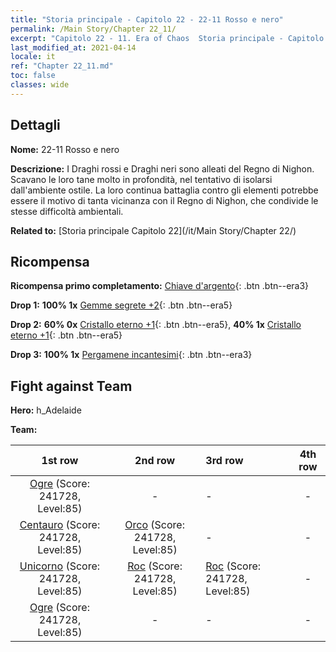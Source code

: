```yaml
---
title: "Storia principale - Capitolo 22 - 22-11 Rosso e nero"
permalink: /Main Story/Chapter 22_11/
excerpt: "Capitolo 22 - 11. Era of Chaos  Storia principale - Capitolo 22_11. 22-11 Rosso e nero"
last_modified_at: 2021-04-14
locale: it
ref: "Chapter 22_11.md"
toc: false
classes: wide
---
```


## Dettagli

 **Nome:** 22-11 Rosso e nero

 **Descrizione:** I Draghi rossi e Draghi neri sono alleati del Regno di Nighon. Scavano le loro tane molto in profondità, nel tentativo di isolarsi dall'ambiente ostile. La loro continua battaglia contro gli elementi potrebbe essere il motivo di tanta vicinanza con il Regno di Nighon, che condivide le stesse difficoltà ambientali.

 **Related to:** [Storia principale Capitolo 22](/it/Main Story/Chapter 22/)

## Ricompensa

 **Ricompensa primo completamento:** [Chiave d'argento](/it/Items/con_693/){: .btn .btn--era3}

 **Drop 1:** **100% 1x** [Gemme segrete +2](/it/Items/mat_79/){: .btn .btn--era5}

 **Drop 2:** **60% 0x** [Cristallo eterno +1](/it/Items/mat_73/){: .btn .btn--era5}, **40% 1x** [Cristallo eterno +1](/it/Items/mat_73/){: .btn .btn--era5}

 **Drop 3:** **100% 1x** [Pergamene incantesimi](/it/Items/con_694/){: .btn .btn--era3}


## Fight against Team
 **Hero:** h_Adelaide

 **Team:**


  | 1st row | 2nd row | 3rd row | 4th row |
  |:----:|:----:|:----|:----:|
  | [Ogre](/it/units/Ogre/) (Score: 241728, Level:85)  | - | - | - |
  | [Centauro](/it/units/Centaur/) (Score: 241728, Level:85)  | [Orco](/it/units/Orc/) (Score: 241728, Level:85)  | - | - |
  | [Unicorno](/it/units/Unicorn/) (Score: 241728, Level:85)  | [Roc](/it/units/Roc/) (Score: 241728, Level:85)  | [Roc](/it/units/Roc/) (Score: 241728, Level:85)  | - |
  | [Ogre](/it/units/Ogre/) (Score: 241728, Level:85)  | - | - | - |


